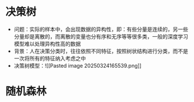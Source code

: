 # 决策树
- 问题：实际的样本中，会出现数据的异构性，即：有些分量是连续的，另一些分量却是离散的，而离散的变量也分有序和无序等等很多类，一般的深度学习模型难以处理异构性高的数据
- 背景：人在决策分类时，往往依照不同特征，按照树状结构进行分类，而不是一次将所有的特征纳入考虑之中
- 决策树模型：![[Pasted image 20250324165539.png]]



# 随机森林